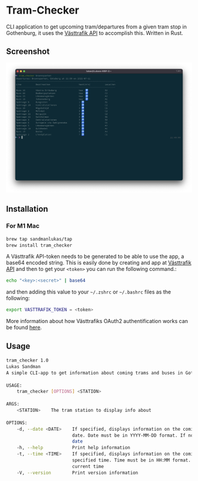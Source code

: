 # Tram-Checker
CLI application to get upcoming tram/departures from a given tram stop in Gothenburg, it uses the [Västtrafik API](https://developer.vasttrafik.se/portal/#/) to accomplish this. Written in Rust.

## Screenshot
![alt text](https://github.com/sandmanlukas/Tram-Checker/blob/master/tram_check.png "Screenshot of Tram-Checker v0.1.1gi")



## Installation

### For M1 Mac

```bash
brew tap sandmanlukas/tap
brew install tram_checker

```
A Västtrafik API-token needs to be generated to be able to use the app, a base64 encoded string. 
This is easily done by creating and app at [Västtrafik API](https://developer.vasttrafik.se/portal/#/) and then to get your ```<token>``` you can run the following command.:
```bash
echo "<key>:<secret>" | base64
```

and then adding this value to your ```~/.zshrc``` or ```~/.bashrc``` files as the following:
```bash
export VASTTRAFIK_TOKEN = <token>
```

More information about how Västtrafiks OAuth2 authentification works can be found [here](https://developer.vasttrafik.se/portal/#/guides/oauth2).

## Usage

```bash
tram_checker 1.0
Lukas Sandman
A simple CLI-app to get information about coming trams and buses in Gothenburg.

USAGE:
    tram_checker [OPTIONS] <STATION>

ARGS:
    <STATION>    The tram station to display info about

OPTIONS:
    -d, --date <DATE>    If specified, displays information on the coming trams/buses on specified
                         date. Date must be in YYYY-MM-DD format. If not specified, uses current
                         date
    -h, --help           Print help information
    -t, --time <TIME>    If specified, displays information on the coming trams/buses 20min from
                         specified time. Time must be in HH:MM format. If not specified, uses the
                         current time
    -V, --version        Print version information
```

